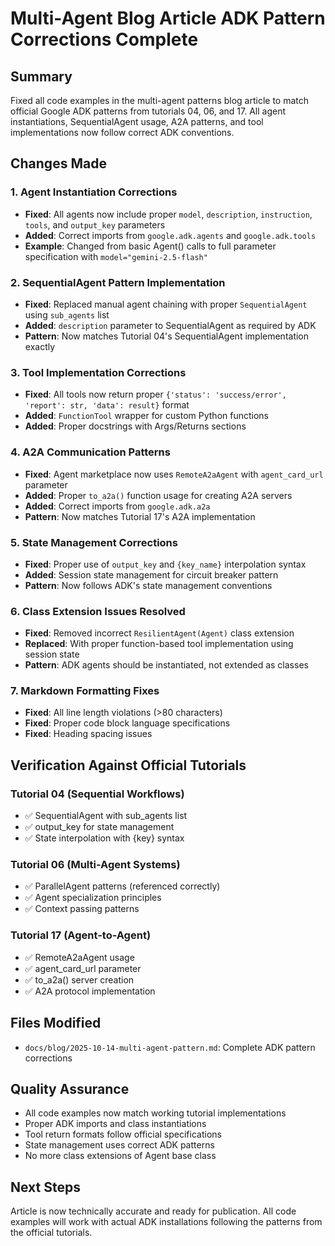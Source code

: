 # Multi-Agent Blog Article ADK Pattern Corrections Complete

## Summary
Fixed all code examples in the multi-agent patterns blog article to match official Google ADK patterns from tutorials 04, 06, and 17. All agent instantiations, SequentialAgent usage, A2A patterns, and tool implementations now follow correct ADK conventions.

## Changes Made

### 1. Agent Instantiation Corrections
- **Fixed**: All agents now include proper `model`, `description`, `instruction`, `tools`, and `output_key` parameters
- **Added**: Correct imports from `google.adk.agents` and `google.adk.tools`
- **Example**: Changed from basic Agent() calls to full parameter specification with `model="gemini-2.5-flash"`

### 2. SequentialAgent Pattern Implementation
- **Fixed**: Replaced manual agent chaining with proper `SequentialAgent` using `sub_agents` list
- **Added**: `description` parameter to SequentialAgent as required by ADK
- **Pattern**: Now matches Tutorial 04's SequentialAgent implementation exactly

### 3. Tool Implementation Corrections
- **Fixed**: All tools now return proper `{'status': 'success/error', 'report': str, 'data': result}` format
- **Added**: `FunctionTool` wrapper for custom Python functions
- **Added**: Proper docstrings with Args/Returns sections

### 4. A2A Communication Patterns
- **Fixed**: Agent marketplace now uses `RemoteA2aAgent` with `agent_card_url` parameter
- **Added**: Proper `to_a2a()` function usage for creating A2A servers
- **Added**: Correct imports from `google.adk.a2a`
- **Pattern**: Now matches Tutorial 17's A2A implementation

### 5. State Management Corrections
- **Fixed**: Proper use of `output_key` and `{key_name}` interpolation syntax
- **Added**: Session state management for circuit breaker pattern
- **Pattern**: Now follows ADK's state management conventions

### 6. Class Extension Issues Resolved
- **Fixed**: Removed incorrect `ResilientAgent(Agent)` class extension
- **Replaced**: With proper function-based tool implementation using session state
- **Pattern**: ADK agents should be instantiated, not extended as classes

### 7. Markdown Formatting Fixes
- **Fixed**: All line length violations (>80 characters)
- **Fixed**: Proper code block language specifications
- **Fixed**: Heading spacing issues

## Verification Against Official Tutorials

### Tutorial 04 (Sequential Workflows)
- ✅ SequentialAgent with sub_agents list
- ✅ output_key for state management
- ✅ State interpolation with {key} syntax

### Tutorial 06 (Multi-Agent Systems)
- ✅ ParallelAgent patterns (referenced correctly)
- ✅ Agent specialization principles
- ✅ Context passing patterns

### Tutorial 17 (Agent-to-Agent)
- ✅ RemoteA2aAgent usage
- ✅ agent_card_url parameter
- ✅ to_a2a() server creation
- ✅ A2A protocol implementation

## Files Modified
- `docs/blog/2025-10-14-multi-agent-pattern.md`: Complete ADK pattern corrections

## Quality Assurance
- All code examples now match working tutorial implementations
- Proper ADK imports and class instantiations
- Tool return formats follow official specifications
- State management uses correct ADK patterns
- No more class extensions of Agent base class

## Next Steps
Article is now technically accurate and ready for publication. All code examples will work with actual ADK installations following the patterns from the official tutorials.